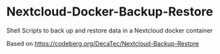 # Nextcloud-Docker-Backup-Restore
Shell Scripts to back up and restore data in a Nextcloud docker container 

Based on https://codeberg.org/DecaTec/Nextcloud-Backup-Restore
